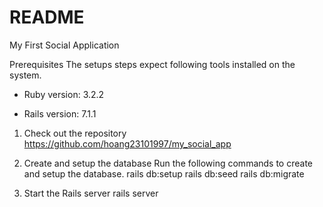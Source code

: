 # README
My First Social Application 

Prerequisites
The setups steps expect following tools installed on the system.
* Ruby version: 3.2.2
  
* Rails version: 7.1.1

1. Check out the repository
https://github.com/hoang23101997/my_social_app

2. Create and setup the database
Run the following commands to create and setup the database.
rails db:setup
rails db:seed
rails db:migrate

3. Start the Rails server
rails server   

